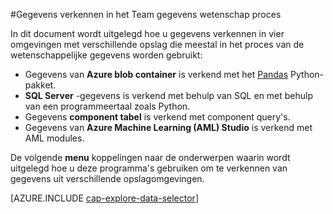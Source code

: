 <properties 
    pageTitle="Gegevens verkennen in het Team gegevens wetenschap proces | Microsoft Azure" 
    description="Hoe u gegevens verkennen in omgevingen met verschillende opslag." 
    services="machine-learning,storage" 
    documentationCenter="" 
    authors="bradsev" 
    manager="jhubbard" 
    editor="cgronlun" />

<tags 
    ms.service="machine-learning" 
    ms.workload="data-services" 
    ms.tgt_pltfrm="na" 
    ms.devlang="na" 
    ms.topic="article" 
    ms.date="09/13/2016" 
    ms.author="bradsev" /> 

#<a name="explore-data-in-the-team-data-science-process"></a>Gegevens verkennen in het Team gegevens wetenschap proces

In dit document wordt uitgelegd hoe u gegevens verkennen in vier omgevingen met verschillende opslag die meestal in het proces van de wetenschappelijke gegevens worden gebruikt:

- Gegevens van **Azure blob container** is verkend met het [Pandas](http://pandas.pydata.org/) Python-pakket.
- **SQL Server** -gegevens is verkend met behulp van SQL en met behulp van een programmeertaal zoals Python.
- Gegevens **component tabel** is verkend met component query's.
- Gegevens van **Azure Machine Learning (AML) Studio** is verkend met AML modules.

De volgende **menu** koppelingen naar de onderwerpen waarin wordt uitgelegd hoe u deze programma's gebruiken om te verkennen van gegevens uit verschillende opslagomgevingen. 

[AZURE.INCLUDE [cap-explore-data-selector](../../includes/cap-explore-data-selector.md)]


